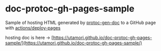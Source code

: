 # doc-protoc-gh-pages-sample

Sample of hosting HTML generated by [protoc-gen-doc](https://github.com/pseudomuto/protoc-gen-doc) to a GitHub page 
with [actions/deploy-pages](https://github.com/actions/deploy-pages)

hosting doc is here -> [https://utamori.github.io/doc-protoc-gh-pages-sample/](https://utamori.github.io/doc-protoc-gh-pages-sample/)
